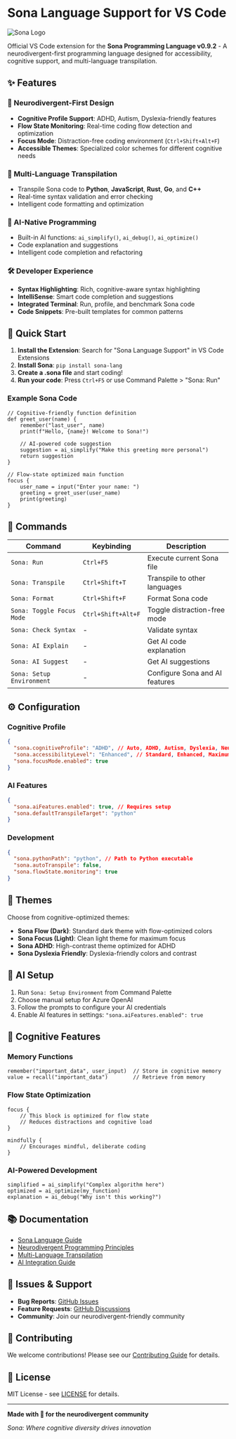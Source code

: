 # Sona Language Support for VS Code

![Sona Logo](https://raw.githubusercontent.com/Bryantad/Sona/main/docs/sona-logo.png)

Official VS Code extension for the **Sona Programming Language v0.9.2** - A neurodivergent-first programming language designed for accessibility, cognitive support, and multi-language transpilation.

## ✨ Features

### 🧠 Neurodivergent-First Design

- **Cognitive Profile Support**: ADHD, Autism, Dyslexia-friendly features
- **Flow State Monitoring**: Real-time coding flow detection and optimization
- **Focus Mode**: Distraction-free coding environment (`Ctrl+Shift+Alt+F`)
- **Accessible Themes**: Specialized color schemes for different cognitive needs

### 🔄 Multi-Language Transpilation

- Transpile Sona code to **Python**, **JavaScript**, **Rust**, **Go**, and **C++**
- Real-time syntax validation and error checking
- Intelligent code formatting and optimization

### 🤖 AI-Native Programming

- Built-in AI functions: `ai_simplify()`, `ai_debug()`, `ai_optimize()`
- Code explanation and suggestions
- Intelligent code completion and refactoring

### 🛠️ Developer Experience

- **Syntax Highlighting**: Rich, cognitive-aware syntax highlighting
- **IntelliSense**: Smart code completion and suggestions
- **Integrated Terminal**: Run, profile, and benchmark Sona code
- **Code Snippets**: Pre-built templates for common patterns

## 🚀 Quick Start

1. **Install the Extension**: Search for "Sona Language Support" in VS Code Extensions
2. **Install Sona**: `pip install sona-lang`
3. **Create a .sona file** and start coding!
4. **Run your code**: Press `Ctrl+F5` or use Command Palette > "Sona: Run"

### Example Sona Code

```sona
// Cognitive-friendly function definition
def greet_user(name) {
    remember("last_user", name)
    print(f"Hello, {name}! Welcome to Sona!")

    // AI-powered code suggestion
    suggestion = ai_simplify("Make this greeting more personal")
    return suggestion
}

// Flow-state optimized main function
focus {
    user_name = input("Enter your name: ")
    greeting = greet_user(user_name)
    print(greeting)
}
```

## 🎯 Commands

| Command                   | Keybinding         | Description                    |
| ------------------------- | ------------------ | ------------------------------ |
| `Sona: Run`               | `Ctrl+F5`          | Execute current Sona file      |
| `Sona: Transpile`         | `Ctrl+Shift+T`     | Transpile to other languages   |
| `Sona: Format`            | `Ctrl+Shift+F`     | Format Sona code               |
| `Sona: Toggle Focus Mode` | `Ctrl+Shift+Alt+F` | Toggle distraction-free mode   |
| `Sona: Check Syntax`      | -                  | Validate syntax                |
| `Sona: AI Explain`        | -                  | Get AI code explanation        |
| `Sona: AI Suggest`        | -                  | Get AI suggestions             |
| `Sona: Setup Environment` | -                  | Configure Sona and AI features |

## ⚙️ Configuration

### Cognitive Profile

```json
{
  "sona.cognitiveProfile": "ADHD", // Auto, ADHD, Autism, Dyslexia, Neurotypical
  "sona.accessibilityLevel": "Enhanced", // Standard, Enhanced, Maximum
  "sona.focusMode.enabled": true
}
```

### AI Features

```json
{
  "sona.aiFeatures.enabled": true, // Requires setup
  "sona.defaultTranspileTarget": "python"
}
```

### Development

```json
{
  "sona.pythonPath": "python", // Path to Python executable
  "sona.autoTranspile": false,
  "sona.flowState.monitoring": true
}
```

## 🎨 Themes

Choose from cognitive-optimized themes:

- **Sona Flow (Dark)**: Standard dark theme with flow-optimized colors
- **Sona Focus (Light)**: Clean light theme for maximum focus
- **Sona ADHD**: High-contrast theme optimized for ADHD
- **Sona Dyslexia Friendly**: Dyslexia-friendly colors and contrast

## 🤖 AI Setup

1. Run `Sona: Setup Environment` from Command Palette
2. Choose manual setup for Azure OpenAI
3. Follow the prompts to configure your AI credentials
4. Enable AI features in settings: `"sona.aiFeatures.enabled": true`

## 🧩 Cognitive Features

### Memory Functions

```sona
remember("important_data", user_input)  // Store in cognitive memory
value = recall("important_data")        // Retrieve from memory
```

### Flow State Optimization

```sona
focus {
    // This block is optimized for flow state
    // Reduces distractions and cognitive load
}

mindfully {
    // Encourages mindful, deliberate coding
}
```

### AI-Powered Development

```sona
simplified = ai_simplify("Complex algorithm here")
optimized = ai_optimize(my_function)
explanation = ai_debug("Why isn't this working?")
```

## 📚 Documentation

- [Sona Language Guide](https://github.com/Bryantad/Sona#readme)
- [Neurodivergent Programming Principles](https://github.com/Bryantad/Sona/docs/neurodivergent-guide.md)
- [Multi-Language Transpilation](https://github.com/Bryantad/Sona/docs/transpilation.md)
- [AI Integration Guide](https://github.com/Bryantad/Sona/docs/ai-features.md)

## 🐛 Issues & Support

- **Bug Reports**: [GitHub Issues](https://github.com/Bryantad/Sona/issues)
- **Feature Requests**: [GitHub Discussions](https://github.com/Bryantad/Sona/discussions)
- **Community**: Join our neurodivergent-friendly community

## 🤝 Contributing

We welcome contributions! Please see our [Contributing Guide](https://github.com/Bryantad/Sona/blob/main/Contributing.md) for details.

## 📄 License

MIT License - see [LICENSE](https://github.com/Bryantad/Sona/blob/main/LICENSE) for details.

---

**Made with 💜 for the neurodivergent community**

_Sona: Where cognitive diversity drives innovation_
